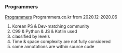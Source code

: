 ### Programmers

[Programmers](https://programmers.co.kr) Programmers.co.kr
from 2020.12-2020.06

1) Korean PS & Dev-matching community
2) C99 & Python & JS & Kotlin used
3) classified by levels
4) Time & space complexity are not fully considered
5) some annotations are within source code
